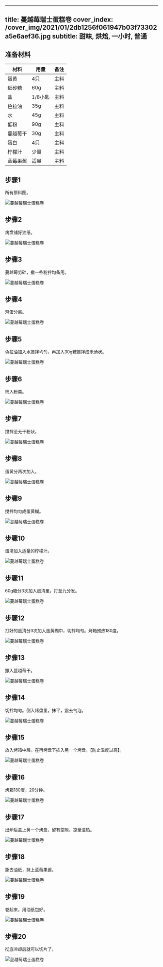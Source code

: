
---
title: 蔓越莓瑞士蛋糕卷
cover_index: /cover_img/2021/01/2db1256f061947b03f73302a5e6aef36.jpg
subtitle: 甜味, 烘焙, 一小时, 普通
---

## 准备材料

| 材料     | 用量 | 备注|
| ------- | ----- | --- |
| 蛋黄 | 4只| 主料 |
| 细砂糖 | 60g| 主料 |
| 盐 | 1/8小匙| 主料 |
| 色拉油 | 35g| 主料 |
| 水 | 45g| 主料 |
| 低粉 | 90g| 主料 |
| 蔓越莓干 | 30g| 主料 |
| 蛋白 | 4只| 主料 |
| 柠檬汁 | 少量| 主料 |
| 蓝莓果酱 | 适量| 主料 |

## 步骤1

所有原料图。

![蔓越莓瑞士蛋糕卷](https://i8.meishichina.com/attachment/recipe/201010/201010221714363.jpg?x-oss-process=style/p320) 

## 步骤2

烤盘铺好油纸。

![蔓越莓瑞士蛋糕卷](https://i8.meishichina.com/attachment/recipe/201010/201010221714445.jpg?x-oss-process=style/p320) 

## 步骤3

蔓越莓剪碎，撒一些粉拌均备用。

![蔓越莓瑞士蛋糕卷](https://i8.meishichina.com/attachment/recipe/201010/201010221714532.jpg?x-oss-process=style/p320) 

## 步骤4

鸡蛋分离。

![蔓越莓瑞士蛋糕卷](https://i8.meishichina.com/attachment/recipe/201010/201010221715031.jpg?x-oss-process=style/p320) 

## 步骤5

色拉油加入水搅拌均匀，再加入30g糖搅拌成米汤状。

![蔓越莓瑞士蛋糕卷](https://i8.meishichina.com/attachment/recipe/201010/201010221715129.jpg?x-oss-process=style/p320) 

## 步骤6

筛入粉类。

![蔓越莓瑞士蛋糕卷](https://i8.meishichina.com/attachment/recipe/201010/201010221715188.jpg?x-oss-process=style/p320) 

## 步骤7

搅拌至无干粉状。

![蔓越莓瑞士蛋糕卷](https://i8.meishichina.com/attachment/recipe/201010/201010221715294.jpg?x-oss-process=style/p320) 

## 步骤8

蛋黄分两次加入。

![蔓越莓瑞士蛋糕卷](https://i8.meishichina.com/attachment/recipe/201010/201010221715393.jpg?x-oss-process=style/p320) 

## 步骤9

搅拌均匀成蛋黄糊。

![蔓越莓瑞士蛋糕卷](https://i8.meishichina.com/attachment/recipe/201010/201010221715475.jpg?x-oss-process=style/p320) 

## 步骤10

蛋清加入适量的柠檬汁。

![蔓越莓瑞士蛋糕卷](https://i8.meishichina.com/attachment/recipe/201010/201010221715545.jpg?x-oss-process=style/p320) 

## 步骤11

60g糖分3次加入蛋清里，打至九分发。

![蔓越莓瑞士蛋糕卷](https://i8.meishichina.com/attachment/recipe/201010/201010221716015.jpg?x-oss-process=style/p320) 

## 步骤12

打好的蛋清分3次加入蛋黄糊中，切拌均匀。烤箱预热180度。

![蔓越莓瑞士蛋糕卷](https://i8.meishichina.com/attachment/recipe/201010/201010221716067.jpg?x-oss-process=style/p320) 

## 步骤13

撒入蔓越莓干。

![蔓越莓瑞士蛋糕卷](https://i8.meishichina.com/attachment/recipe/201010/201010221716195.jpg?x-oss-process=style/p320) 

## 步骤14

切拌均匀。倒入烤盘里，抹平，震去气泡。

![蔓越莓瑞士蛋糕卷](https://i8.meishichina.com/attachment/recipe/201010/201010221716311.jpg?x-oss-process=style/p320) 

## 步骤15

放入烤箱中层。在再烤盘下插入另一个烤盘。【防止温度过高】。

![蔓越莓瑞士蛋糕卷](https://i8.meishichina.com/attachment/recipe/201010/201010221716435.jpg?x-oss-process=style/p320) 

## 步骤16

烤箱180度，20分钟。

![蔓越莓瑞士蛋糕卷](https://i8.meishichina.com/attachment/recipe/201010/201010221716555.jpg?x-oss-process=style/p320) 

## 步骤17

出炉后盖上另一个烤盘，留有空隙。凉至温热。

![蔓越莓瑞士蛋糕卷](https://i8.meishichina.com/attachment/recipe/201010/201010221717043.jpg?x-oss-process=style/p320) 

## 步骤18

撕去油纸，抹上蓝莓果酱。

![蔓越莓瑞士蛋糕卷](https://i8.meishichina.com/attachment/recipe/201010/201010221717101.jpg?x-oss-process=style/p320) 

## 步骤19

卷起来，用油纸包好。

![蔓越莓瑞士蛋糕卷](https://i8.meishichina.com/attachment/recipe/201010/201010221717216.jpg?x-oss-process=style/p320) 

## 步骤20

彻底冷却后就可以切片了。

![蔓越莓瑞士蛋糕卷](https://i8.meishichina.com/attachment/recipe/201010/201010221717289.jpg?x-oss-process=style/p320) 

